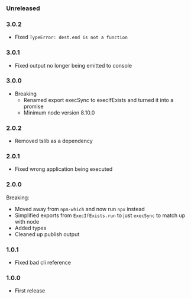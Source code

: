 ### Unreleased

### 3.0.2

- Fixed `TypeError: dest.end is not a function`

### 3.0.1

- Fixed output no longer being emitted to console

### 3.0.0

- Breaking
  - Renamed export execSync to execIfExists and turned it into a promise
  - Minimum node version 8.10.0

### 2.0.2

- Removed tslib as a dependency

### 2.0.1

- Fixed wrong application being executed

### 2.0.0

Breaking:

- Moved away from `npm-which` and now run `npx` instead
- Simplified exports from `ExecIfExists.run` to just `execSync` to match up with node
- Added types
- Cleaned up publish output

### 1.0.1

- Fixed bad cli reference

### 1.0.0

- First release
